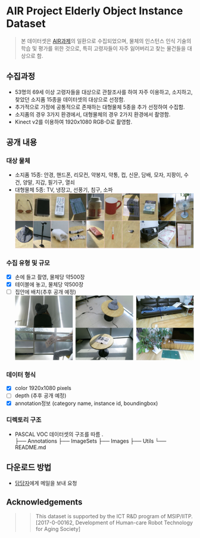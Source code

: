 # AIR Project Elderly Object Instance Dataset
> 본 데이터셋은 [AIR과제](https://ai4robot.github.io/)의 일환으로 수집되었으며, 물체의 인스턴스 인식 기술의 학습 및 평가를 위한 것으로, 특히 고령자들이 자주 잃어버리고 찾는 물건들을 대상으로 함.

## 수집과정
* 53명의 69세 이상 고령자들을 대상으로 관찰조사를 하여 자주 이용하고, 소지하고, 찾았던 소지품 15종을 데이터셋의 대상으로 선정함.
* 추가적으로 가정에 공통적으로 존재하는 대형물체 5종을 추가 선정하여 수집함.
* 소지품의 경우 3가지 환경에서, 대형물체의 경우 2가지 환경에서 촬영함.
* Kinect v2를 이용하여 1920x1080 RGB-D로 촬영함.

## 공개 내용
### 대상 물체
* 소지품 15종: 안경, 핸드폰, 리모컨, 약봉지, 약통, 컵, 신문, 담배, 모자, 지팡이, 수건, 양말, 지갑, 필기구, 열쇠
* 대형물체 5종: TV, 냉장고, 선풍기, 침구, 소파
![Example of instances](image/objects.png) 

### 수집 유형 및 규모
* [x] 손에 들고 촬영, 물체당 약500장
* [x] 테이블에 놓고, 물체당 약500장
* [ ] 집안에 배치(추후 공개 예정)
![Example of cases](image/cases.png) 

### 데이터 형식
* [x] color 1920x1080 pixels
* [ ] depth (추후 공개 예정)
* [x] annotation정보 (category name, instance id, boundingbox)

### 디렉토리 구조
* PASCAL VOC 데이터셋의 구조를 따름
    .    
    ├── Annotations
    ├── ImageSets
    ├── Images
    ├── Utils
    └── README.md

## 다운로드 방법
* [담당자](yochin@etri.re.kr)에게 메일을 보내 요청

## Acknowledgements
>> This dataset is supported by the ICT R&D program of MSIP/IITP. [2017-0-00162, Development of Human-care Robot Technology for Aging Society]
